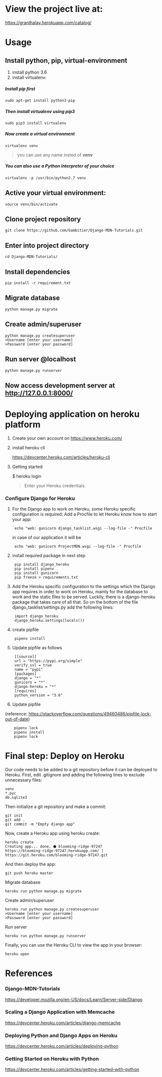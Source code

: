 # View the project live at: 
https://granthalay.herokuapp.com/catalog/

# Usage 

## Install python, pip, virtual-environment

1. install python 3.6
2. install virtualenv:

##### Install **pip** first

    sudo apt-get install python3-pip

##### Then install **virtualenv** using pip3

    sudo pip3 install virtualenv 

##### Now create a virtual environment 

    virtualenv venv 

>you can use any name insted of **venv**

##### You can also use a Python interpreter of your choice

    virtualenv -p /usr/bin/python2.7 venv
  
## Active your virtual environment:    
    
    source venv/bin/activate

## Clone project repository

    git clone https://github.com/Gambitier/Django-MDN-Tutorials.git

## Enter into project directory

    cd Django-MDN-Tutorials/

## Install dependencies

    pip install -r requirement.txt 

## Migrate database

    python manage.py migrate

## Create admin/superuser

    python manage.py createsuperuser
    >Username [enter your username]
    >Password [enter your password]

## Run server @localhost

    python manage.py runserver

## Now access development server at http://127.0.0.1:8000/




# Deploying application on heroku platform

1. Create your own account on https://www.heroku.com/
2. install heroku cli 

    https://devcenter.heroku.com/articles/heroku-cli
3. Getting started 

    $ heroku login
    >Enter your Heroku credentials.

### Configure Django for Heroku

1. For the Django app to work on Heroku, some Heroku specific configuration is required:
Add a Procfile to let Heroku know how to start your app:

        echo "web: gunicorn django_tasklist.wsgi --log-file -" Procfile

    in case of our application it will be

        echo "web: gunicorn ProjectMDN.wsgi --log-file -" Procfile


2. install required package in next step 

        pip install django_heroku
        pip install pipenv
        pip install gunicorn
        pip freeze > requirements.txt
        


3. Add the Heroku specific configuration to the settings which the Django app requires in order to work on Heroku, mainly for the database to work and the static files to be served. Luckily, there is a django-heroku package that takes care of all that. So on the bottom of the file django_tasklist/settings.py add the following lines:

        import django_heroku
        django_heroku.settings(locals())



4. create pipfile

        pipenv install

5. Update pipfile as follows

        [[source]]
        url = "https://pypi.org/simple"
        verify_ssl = true
        name = "pypi"
        [packages]
        django = "*"
        gunicorn = "*"
        django-heroku = "*"
        [requires]
        python_version = "3.6"

6. Update pipfile 

  (reference: https://stackoverflow.com/questions/49460486/pipfile-lock-out-of-date)

        pipenv lock
        pipenv install
        pipenv lock




# Final step: Deploy on Heroku

Our code needs to be added to a git repository before it can be deployed to Heroku. First, edit .gitignore and adding the following lines to exclude unnecessary files:

    venv
    *.pyc
    db.sqlite3

Then initialize a git repository and make a commit:

    git init
    git add .
    git commit -m "Empty django app"

Now, create a Heroku app using heroku create:

    heroku create
    Creating app... done, ⬢ blooming-ridge-97247
    https://blooming-ridge-97247.herokuapp.com/ | 
    https://git.heroku.com/blooming-ridge-97247.git

And then deploy the app:

    git push heroku master
    
Migrate database

    heroku run python manage.py migrate

Create admin/superuser

    heroku run python manage.py createsuperuser
    >Username [enter your username]
    >Password [enter your password]

Run server

    heroku run python manage.py runserver

Finally, you can use the Heroku CLI to view the app in your browser:

    heroku open


# References

### Django-MDN-Tutorials
https://developer.mozilla.org/en-US/docs/Learn/Server-side/Django


### Scaling a Django Application with Memcache

https://devcenter.heroku.com/articles/django-memcache

### Deploying Python and Django Apps on Heroku

https://devcenter.heroku.com/articles/deploying-python

### Getting Started on Heroku with Python

https://devcenter.heroku.com/articles/getting-started-with-python
  
